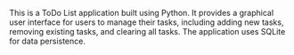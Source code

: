 This is a ToDo List application built using Python. It provides a graphical user interface for users to manage their tasks, including adding new tasks, removing existing tasks, and clearing all tasks. The application uses SQLite for data persistence.
